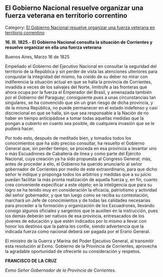 ## El Gobierno Nacional resuelve organizar una fuerza veterana en territorio correntino

Category: [El Gobierno Nacional resuelve organizar una fuerza veterana en territorio correntino](http://descubrircorrientes.com.ar/2012/index.php/3714-historia-desde-1814-hasta-la-guerra-de-la-triple-alianza/documentos-oficiales-de-la-provincia-de-corrientes/el-gobierno-nacional-resuelve-organizar-una-fuerza-veterana-en-territorio-correntino)

**16\. III. 1825.- El Gobierno Nacional consulta la situación de Corrientes y resuelve organizar en ella una fuerza veterana**

Buenos Aires, Marzo 16 de 1825

Empeñado el Gobierno del Ejecutivo Nacional en consultar la seguridad del territorio de la República y sin perder de vista las atenciones ulteriores para conquistar la integridad del mismo, ha creido de su deber no mirar con indiferencia la situación actual en que se halla la provincia de Corrientes, invadida a veces de los salvajes del Norte, limítrofe a las fronteras que ahora ocupa por la fuerza el Emperador del Brasil, y amenazada también por el Gobierno del Paraguay; consiguiente pues a unas circunstancias tan singulares, se ha convencido que sin un gran riesgo de dicha provincia, y de la misma República, no puede permanecer en el estado indefenso y casi discrecional en que se halla, sin que sea responsable a la Nación de no haber en tiempo anticipádose a tomar todas aquellas medidas que la pongan a cubierto en cuanto sea posible, de cualquiera invasión que se le pudiera hacer.

Por todo esto, después de meditado bien, y tomados todos los conocimientos que ha sido preciso consultar, ha resuelto el Gobierno General que, sin perder tiempo, se proceda en esa provincia a levantar uno o más Escuadrones de Caballería de línea y como parte del Ejército Nacional, cuya creación ya ha sido propuesta al Congreso General; más, antes de proceder a ello, el Gobierno ha querido anunciarlo al señor gobernador de Corrientes por medio de este extraordinario, para que dicho señor le indique y proponga todos los arbitrios y medidas que a su juicio puedan facilitar la más pronta realización de aquella fuerza y, en fin, cuanto crea conveniente expecificar a este objeto; en la inteligencia que para su logro se ha tenido muy en consideración la eficacia, patriotismo y actividad del señor gobernador, y que tan luego como se reciba su contestación, marchará un Jefe de conocimientos y de todas las calidades necesarias para proceder a la formación y organización de los Escuadrones, llevando consigo algunos oficiales y sargentos que le auxilien en la instrucción, pues los demás deberán ser nativos de esa provincia, entresacados de los jóvenes de educación y que estén indicados por lo mismo a llevar con honor los destinos que la patria les confíe, siendo advertencia que la indicada fuerza como nacional deberá ser pagada por el Erario General.

El ministro de la Guerra y Marina del Poder Ejecutivo General, al transmitir esta resolución al Exmo. Gobierno de la Provincia de Corrientes, aprovecha la agradable oportunidad de ofrecerle su consideración y respetos.

**FRANCISCO DE LA CRUZ**

_Exmo Señor Gobernador de la Provincia de Corrientes_.